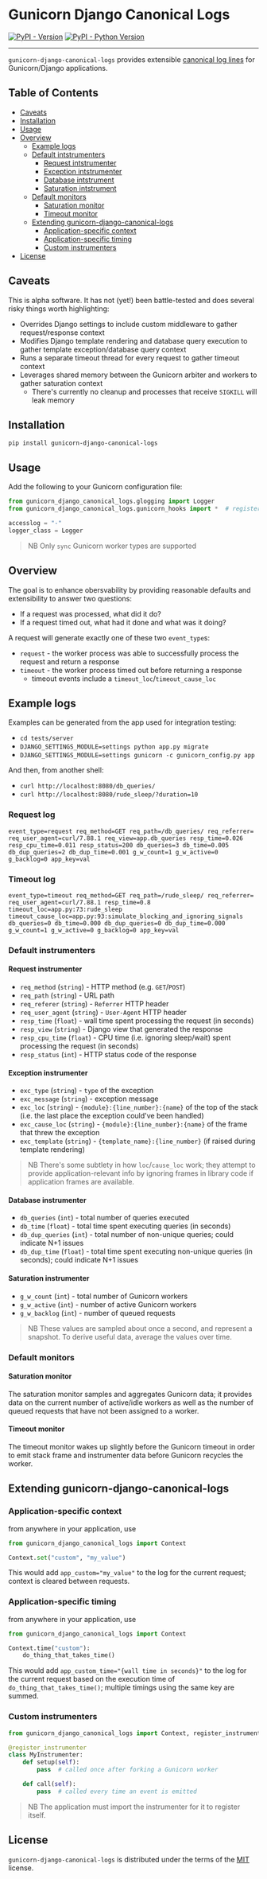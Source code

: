 # Gunicorn Django Canonical Logs

[![PyPI - Version](https://img.shields.io/pypi/v/gunicorn-django-canonical-logs.svg)](https://pypi.org/project/gunicorn-django-canonical-logs)
[![PyPI - Python Version](https://img.shields.io/pypi/pyversions/gunicorn-django-canonical-logs.svg)](https://pypi.org/project/gunicorn-django-canonical-logs)

-----

`gunicorn-django-canonical-logs` provides extensible [canonical log lines](https://brandur.org/canonical-log-lines) for Gunicorn/Django applications.

## Table of Contents

- [Caveats](#caveats)
- [Installation](#installation)
- [Usage](#usage)
- [Overview](#overview)
  * [Example logs](#example-logs)
  * [Default intstrumenters](#default-instrumenters)
    - [Request intstrumenter](#request-instrumenter)
    - [Exception intstrumenter](#exception-instrumenter)
    - [Database intstrument](#database-instrumenter)
    - [Saturation intstrument](#saturation-instrumenter)
  * [Default monitors](#default-monitors)
    - [Saturation monitor](#saturation-monitor)
    - [Timeout monitor](#timeout-monitor)
  * [Extending gunicorn-django-canonical-logs](#extending-gunicorn-django-canonical-logs)
    - [Application-specific context](#application-specific-context)
    - [Application-specific timing](#application-specific-timing)
    - [Custom instrumenters](#custom-instrumenters)
- [License](#license)


## Caveats

This is alpha software. It has not (yet!) been battle-tested and does several risky things worth highlighting:

* Overrides Django settings to include custom middleware to gather request/response context
* Modifies Django template rendering and database query execution to gather template exception/database query context
* Runs a separate timeout thread for every request to gather timeout context
* Leverages shared memory between the Gunicorn arbiter and workers to gather saturation context
  - There's currently no cleanup and processes that receive `SIGKILL` will leak memory

## Installation

```console
pip install gunicorn-django-canonical-logs
```

## Usage

Add the following to your Gunicorn configuration file:

```python
from gunicorn_django_canonical_logs.glogging import Logger
from gunicorn_django_canonical_logs.gunicorn_hooks import *  # register Gunicorn hooks and instrumenters

accesslog = "-"
logger_class = Logger
```

> NB Only `sync` Gunicorn worker types are supported

## Overview

The goal is to enhance obersvability by providing reasonable defaults and extensibility to answer two questions:

* If a request was processed, what did it do?
* If a request timed out, what had it done and what was it doing?

A request will generate exactly one of these two `event_type`s:

* `request` - the worker process was able to successfully process the request and return a response
* `timeout` - the worker process timed out before returning a response
  - timeout events include a `timeout_loc`/`timeout_cause_loc`

## Example logs

Examples can be generated from the app used for integration testing:

* `cd tests/server`
* `DJANGO_SETTINGS_MODULE=settings python app.py migrate`
* `DJANGO_SETTINGS_MODULE=settings gunicorn -c gunicorn_config.py app`

And then, from another shell:

* `curl http://localhost:8080/db_queries/`
* `curl http://localhost:8080/rude_sleep/?duration=10`

### Request log

`event_type=request req_method=GET req_path=/db_queries/ req_referrer= req_user_agent=curl/7.88.1 req_view=app.db_queries resp_time=0.026 resp_cpu_time=0.011 resp_status=200 db_queries=3 db_time=0.005 db_dup_queries=2 db_dup_time=0.001 g_w_count=1 g_w_active=0 g_backlog=0 app_key=val`

### Timeout log

`event_type=timeout req_method=GET req_path=/rude_sleep/ req_referrer= req_user_agent=curl/7.88.1 resp_time=0.8 timeout_loc=app.py:73:rude_sleep timeout_cause_loc=app.py:93:simulate_blocking_and_ignoring_signals db_queries=0 db_time=0.000 db_dup_queries=0 db_dup_time=0.000 g_w_count=1 g_w_active=0 g_backlog=0 app_key=val`

### Default instrumenters

#### Request instrumenter

* `req_method` (`string`) - HTTP method (e.g. `GET`/`POST`)
* `req_path` (`string`) - URL path
* `req_referer` (`string`) - `Referrer` HTTP header
* `req_user_agent` (`string`) - `User-Agent` HTTP header
* `resp_time` (`float`) - wall time spent processing the request (in seconds)
* `resp_view` (`string`) - Django view that generated the response
* `resp_cpu_time` (`float`) - CPU time (i.e. ignoring sleep/wait) spent processing the request (in seconds)
* `resp_status` (`int`) - HTTP status code of the response

#### Exception instrumenter

* `exc_type` (`string`) - `type` of the exception
* `exc_message` (`string`) - exception message
* `exc_loc` (`string`) - `{module}:{line_number}:{name}` of the top of the stack (i.e. the last place the
  exception could've been handled)
* `exc_cause_loc` (`string`) - `{module}:{line_number}:{name}` of the frame that threw the exception
* `exc_template` (`string`) - `{template_name}:{line_number}` (if raised during template rendering)

> NB There's some subtlety in how `loc`/`cause_loc` work; they attempt to provide application-relevant info by
> ignoring frames in library code if application frames are available.

#### Database instrumenter

* `db_queries` (`int`) - total number of queries executed
* `db_time` (`float`) - total time spent executing queries (in seconds)
* `db_dup_queries` (`int`) - total number of non-unique queries; could indicate N+1 issues
* `db_dup_time` (`float`) - total time spent executing non-unique queries (in seconds); could indicate N+1 issues

#### Saturation instrumenter

* `g_w_count` (`int`) - total number of Gunicorn workers
* `g_w_active` (`int`) - number of active Gunicorn workers
* `g_w_backlog` (`int`) - number of queued requests

> NB These values are sampled about once a second, and represent a snapshot. To derive useful data, average the values over time.

### Default monitors

#### Saturation monitor

The saturation monitor samples and aggregates Gunicorn data; it provides data on the current number of active/idle workers
as well as the number of queued requests that have not been assigned to a worker.

#### Timeout monitor

The timeout monitor wakes up slightly before the Gunicorn timeout in order to emit stack frame and instrumenter data before
Gunicorn recycles the worker.

## Extending gunicorn-django-canonical-logs

### Application-specific context

from anywhere in your application, use

```python
from gunicorn_django_canonical_logs import Context

Context.set("custom", "my_value")
```

This would add `app_custom="my_value"` to the log for the current request; context is cleared between requests.

### Application-specific timing

from anywhere in your application, use

```python
from gunicorn_django_canonical_logs import Context

Context.time("custom"):
    do_thing_that_takes_time()
```

This would add `app_custom_time="{wall time in seconds}"` to the log for the current request based on the execution
time of `do_thing_that_takes_time()`; multiple timings using the same key are summed.

### Custom instrumenters

```python
from gunicorn_django_canonical_logs import Context, register_instrumenter

@register_instrumenter
class MyInstrumenter:
    def setup(self):
        pass  # called once after forking a Gunicorn worker

    def call(self):
        pass  # called every time an event is emitted
```

> NB The application must import the instrumenter for it to register itself.

## License

`gunicorn-django-canonical-logs` is distributed under the terms of the [MIT](https://spdx.org/licenses/MIT.html) license.
